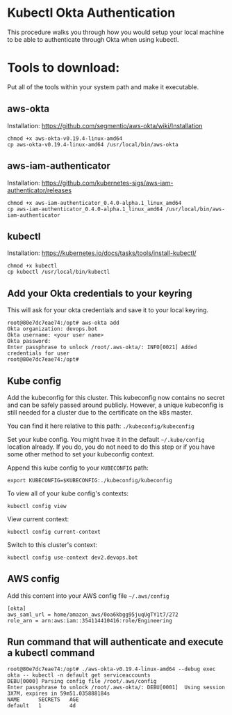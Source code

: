 Kubectl Okta Authentication
=================
This procedure walks you through how you would setup your local machine to be able
to authenticate through Okta when using kubectl.

# Tools to download:
Put all of the tools within your system path and make it executable.

## aws-okta

Installation: https://github.com/segmentio/aws-okta/wiki/Installation

```
chmod +x aws-okta-v0.19.4-linux-amd64
cp aws-okta-v0.19.4-linux-amd64 /usr/local/bin/aws-okta
```

## aws-iam-authenticator

Installation: https://github.com/kubernetes-sigs/aws-iam-authenticator/releases

```
chmod +x aws-iam-authenticator_0.4.0-alpha.1_linux_amd64
cp aws-iam-authenticator_0.4.0-alpha.1_linux_amd64 /usr/local/bin/aws-iam-authenticator
```

## kubectl

Installation: https://kubernetes.io/docs/tasks/tools/install-kubectl/

```
chmod +x kubectl
cp kubectl /usr/local/bin/kubectl
```

## Add your Okta credentials to your keyring
This will ask for your okta credentials and save it to your local keyring.

```
root@80e7dc7eae74:/opt# aws-okta add
Okta organization: devops.bot
Okta username: <your user name>
Okta password:
Enter passphrase to unlock /root/.aws-okta/: INFO[0021] Added credentials for user
root@80e7dc7eae74:/opt#

```

## Kube config
Add the kubeconfig for this cluster.  This kubeconfig now contains no secret and
can be safely passed around publicly.  However, a unique kubeconfig is still needed
for a cluster due to the certificate on the k8s master.

You can find it here relative to this path: `./kubeconfig/kubeconfig`

Set your kube config.  You might hvae it in the default `~/.kube/config` location
already.  If you do, you do not need to do this step or if you have some other method
to set your kubeconfig context.

Append this kube config to your `KUBECONFIG` path:
```
export KUBECONFIG=$KUBECONFIG:./kubeconfig/kubeconfig
```

To view all of your kube config's contexts:

```
kubectl config view
```

View current context:

```
kubectl config current-context
```

Switch to this cluster's context:

```
kubectl config use-context dev2.devops.bot
```

## AWS config

Add this content into your AWS config file `~/.aws/config`

```
[okta]
aws_saml_url = home/amazon_aws/0oa6kbgg95juqUgTY1t7/272
role_arn = arn:aws:iam::354114410416:role/Engineering
```

## Run command that will authenticate and execute a kubectl command

```
root@80e7dc7eae74:/opt# ./aws-okta-v0.19.4-linux-amd64 --debug exec okta -- kubectl -n default get serviceaccounts
DEBU[0000] Parsing config file /root/.aws/config        
Enter passphrase to unlock /root/.aws-okta/: DEBU[0001]  Using session 3X7M, expires in 59m51.035888184s
NAME      SECRETS   AGE
default   1         4d
```
